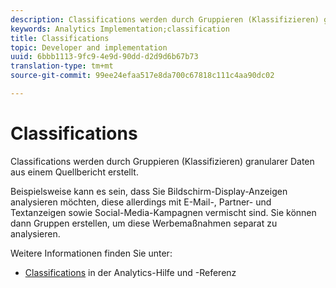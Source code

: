 ```yaml
---
description: Classifications werden durch Gruppieren (Klassifizieren) granularer Daten aus einem Quellbericht erstellt.
keywords: Analytics Implementation;classification
title: Classifications
topic: Developer and implementation
uuid: 6bbb1113-9fc9-4e9d-90dd-d2d9d6b67b73
translation-type: tm+mt
source-git-commit: 99ee24efaa517e8da700c67818c111c4aa90dc02

---
```



# Classifications

Classifications werden durch Gruppieren (Klassifizieren) granularer Daten aus einem Quellbericht erstellt.

Beispielsweise kann es sein, dass Sie Bildschirm-Display-Anzeigen analysieren möchten, diese allerdings mit E-Mail-, Partner- und Textanzeigen sowie Social-Media-Kampagnen vermischt sind. Sie können dann Gruppen erstellen, um diese Werbemaßnahmen separat zu analysieren.

Weitere Informationen finden Sie unter:

* [Classifications](https://marketing.adobe.com/resources/help/en_US/reference/classifications.html) in der Analytics-Hilfe und -Referenz

